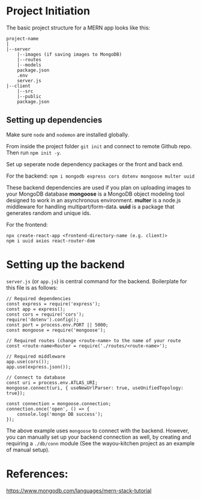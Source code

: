 # Project Initiation

The basic project structure for a MERN app looks like this:
```
project-name
|
|--server
    |--images (if saving images to MongoDB)
    |--routes
    |--models
    package.json
    .env
    server.js
|--client
    |--src
    |--public
    package.json
```

## Setting up dependencies
Make sure `node` and `nodemon` are installed globally.

From inside the project folder `git init` and connect to remote Github repo. Then run `npm init -y`.

Set up seperate node dependency packages or the front and back end.

For the backend:
`npm i mongodb express cors dotenv mongoose multer uuid`

These backend dependencies are used if you plan on uploading images to your MongoDB database
**mongoose** is a MongoDB object modeling tool designed to work in an asynchronous environment.
**multer** is a node.js middleware for handling multipart/form-data.
**uuid** is a package that generates random and unique ids.

For the frontend:
```
npx create-react-app <frontend-directory-name (e.g. client)>
npm i uuid axios react-router-dom
```

# Setting up the backend
`server.js` (or `app.js`) is central command for the backend. Boilerplate for this file is as follows:
```
// Required dependencies
const express = require('express');
const app = express();
const cors = require('cors');
require('dotenv').config();
const port = process.env.PORT || 5000;
const mongoose = require('mongoose');

// Required routes (change <route-name> to the name of your route
const <route-name>Router = require('./routes/<route-name>');

// Required middleware
app.use(cors());
app.use(express.json());

// Connect to database
const uri = process.env.ATLAS_URI;
mongoose.connect(uri, { useNewUrlParser: true, useUnifiedTopology: true});

const connection = mongoose.connection;
connection.once('open', () => {
    console.log('mongo DB success');
});
```

The above example uses `mongoose` to connect with the backend. However, you can manually set up your backend connection as well, by creating and requiring a `./db/conn` module (See the wayou-kitchen project as an example of manual setup).


# References:
https://www.mongodb.com/languages/mern-stack-tutorial
